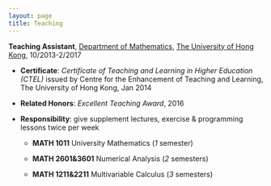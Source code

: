 ```yaml
---
layout: page
title: Teaching
---
```


**Teaching Assistant**, [Department of Mathematics](https://hkumath.hku.hk/web/index.php), [The University of Hong Kong](https://www.hku.hk/), 10/2013-2/2017

* **Certificate**: *Certificate of Teaching and Learning in Higher Education (CTEL)* issued by Centre for the Enhancement of Teaching and Learning, The University of Hong Kong, Jan 2014

* **Related Honors**:  *Excellent Teaching Award*, 2016

* **Responsibility**: give supplement lectures, exercise & programming lessons twice per week

   * **MATH 1011** University Mathematics \(*1* semester\) 

   * **MATH 2601&3601** Numerical Analysis \(*2* semesters\) 

   * **MATH 1211&2211** Multivariable Calculus \(*3* semesters\) 

